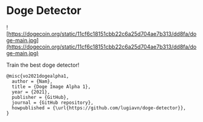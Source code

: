 # Doge Detector


![https://dogecoin.org/static/11cf6c18151cbb22c6a25d704ae7b313/dd8fa/doge-main.jpg](https://dogecoin.org/static/11cf6c18151cbb22c6a25d704ae7b313/dd8fa/doge-main.jpg)

Train the best doge detector!


```
@misc{vo2021dogealpha1,
  author = {Nam},
  title = {Doge Image Alpha 1},
  year = {2021},
  publisher = {GitHub},
  journal = {GitHub repository},
  howpublished = {\url{https://github.com/lugiavn/doge-detector}},
}
```
